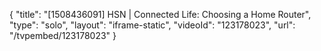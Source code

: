 {
    "title": "[1508436091] HSN | Connected Life: Choosing a Home Router",
    "type": "solo",
    "layout": "iframe-static",
    "videoId": "123178023",
    "url": "\/tvpembed\/123178023"
}